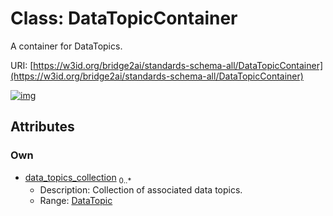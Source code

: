 
# Class: DataTopicContainer


A container for DataTopics.

URI: [https://w3id.org/bridge2ai/standards-schema-all/DataTopicContainer](https://w3id.org/bridge2ai/standards-schema-all/DataTopicContainer)


[![img](https://yuml.me/diagram/nofunky;dir:TB/class/[DataTopic]<data_topics_collection%200..*-++[DataTopicContainer],[DataTopic])](https://yuml.me/diagram/nofunky;dir:TB/class/[DataTopic]<data_topics_collection%200..*-++[DataTopicContainer],[DataTopic])

## Attributes


### Own

 * [data_topics_collection](data_topics_collection.md)  <sub>0..\*</sub>
     * Description: Collection of associated data topics.
     * Range: [DataTopic](DataTopic.md)
